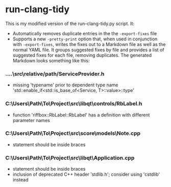 # run-clang-tidy
This is my modified version of the run-clang-tidy.py script. It:
* Automatically removes duplicate entries in the the `-export-fixes` file
* Supports a new `-pretty-print` option that, when used in conjunction with `-export-fixes`, writes the fixes out to a Markdown file
as well as the normal YAML file. It groups suggested fixes by file and provides a list of suggested fixes for each file, removing
duplicates. The generated Markdown looks something like this:

### ..\..\src\relative/path/ServiceProvider.h
* missing 'typename' prior to dependent type name 'std::enable_if<std::is_base_of<Service, T>::value>::type'

### C:\Users\Path\To\Project\src\libqt\controls/RbLabel.h
* function 'riffbox::RbLabel::RbLabel' has a definition with different parameter names

### C:\Users\Path\To\Project\src\score\models\Note.cpp
* statement should be inside braces

### C:\Users\Path\To\Project\src\libqt\Application.cpp
* statement should be inside braces
* inclusion of deprecated C++ header 'stdlib.h'; consider using 'cstdlib' instead
